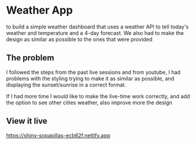 # Weather App

to build a simple weather dashboard that uses a weather API to tell today's weather and temperature and a 4-day forecast. We also had to make the design as similar as possible to the ones that were provided

## The problem

I followed the steps from the past live sessions and from youtube, I had problems with the styling trying to make it as similar as possible, and displaying the sunset/sunrise in a correct format.

If I had more time I would like to make the live-time work correctly, and add the option to see other cities weather, also improve more the design
## View it live

https://shiny-sopapillas-ecb62f.netlify.app